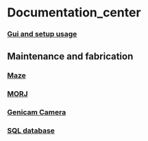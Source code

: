 # Documentation_center

### [Gui and setup usage](https://github.com/FreelyMovingSetup/Frontend_Documentation)

## Maintenance and fabrication

### [Maze](https://github.com/FreelyMovingSetup/Maze_Documentation)

### [MORJ](https://github.com/FreelyMovingSetup/Morj_Documentation)

### [Genicam Camera](https://github.com/FreelyMovingSetup/Genicam_Frontend_legacy)

### [SQL database](https://github.com/FreelyMovingSetup/Setup_Database)




